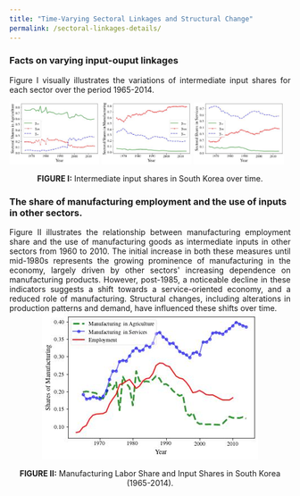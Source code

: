 ```yaml
---
title: "Time-Varying Sectoral Linkages and Structural Change"
permalink: /sectoral-linkages-details/
---
```


### Facts on varying input-ouput linkages
<div style="text-align: justify">
  Figure I visually illustrates the variations of intermediate input shares for each sector over the period 1965-2014.  
</div>

 
<p float="left">
  <img src="/images/gamma_a.jpg" width="32%" alt="Agriculture" />
  <img src="/images/gamma_m.jpg" width="32%" alt="Manufacturing" /> 
  <img src="/images/gamma_s.jpg" width="32%" alt="Services" />
</p>
<p align="center">
  <strong>FIGURE I:</strong>  Intermediate input shares in South Korea over time.
</p>  


### The share of manufacturing employment and the use of inputs in other sectors.

<div style="text-align: justify">
Figure II illustrates the relationship between manufacturing employment share and the use of manufacturing goods as intermediate inputs in other sectors from 1960 to 2010. The initial increase in both these measures until mid-1980s represents the growing prominence of manufacturing in the economy, largely driven by other sectors' increasing dependence on manufacturing products. However, post-1985, a noticeable decline in these indicators suggests a shift towards a service-oriented economy, and a reduced role of manufacturing. Structural changes, including alterations in production patterns and demand, have influenced these shifts over time.
</div>

<center>
  <img src="/images/struct_input_manu.jpg" />
</center>
</p>
<p align="center">
  <strong>FIGURE II:</strong>  Manufacturing Labor Share and Input Shares in South Korea (1965-2014).
</p> 
